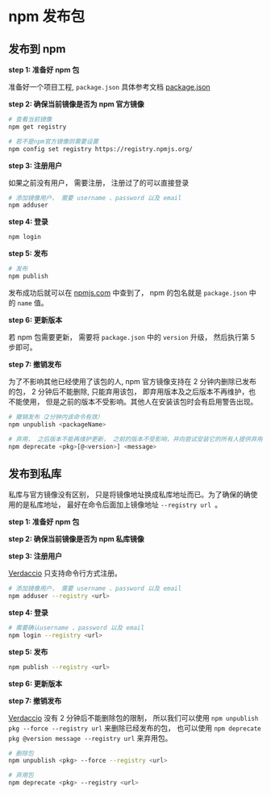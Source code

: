# npm 发布包

## 发布到 npm

**step 1: 准备好 npm 包**

准备好一个项目工程, `package.json` 具体参考文档 [package.json](http://javascript.ruanyifeng.com/nodejs/packagejson.html#toc0)

**step 2: 确保当前镜像是否为 npm 官方镜像**

```bash
# 查看当前镜像
npm get registry

# 若不是npm官方镜像则需要设置
npm config set registry https://registry.npmjs.org/
```

**step 3: 注册用户**

如果之前没有用户， 需要注册， 注册过了的可以直接登录

```bash
# 添加镜像用户， 需要 username 、password 以及 email
npm adduser
```

**step 4: 登录**

```bash
npm login
```

**step 5: 发布**

```bash
# 发布
npm publish
```

发布成功后就可以在 [npmjs.com](https://www.npmjs.com/) 中查到了， npm 的包名就是 `package.json` 中的 `name` 值。

**step 6: 更新版本**

若 npm 包需要更新， 需要将 `package.json` 中的 `version` 升级， 然后执行第 5 步即可。

**step 7: 撤销发布**

为了不影响其他已经使用了该包的人, npm 官方镜像支持在 2 分钟内删除已发布的包， 2 分钟后不能删除, 只能弃用该包， 即弃用版本及之后版本不再维护，也不能使用， 但是之前的版本不受影响。其他人在安装该包时会有启用警告出现。

```bash
# 撤销发布（2分钟内该命令有效）
npm unpublish <packageName>

# 弃用， 之后版本不能再维护更新， 之前的版本不受影响，并向尝试安装它的所有人提供弃用警告
npm deprecate <pkg>[@<version>] <message>
```

## 发布到私库

私库与官方镜像没有区别， 只是将镜像地址换成私库地址而已。为了确保的确使用的是私库地址， 最好在命令后面加上镜像地址 `--registry url `。

**step 1: 准备好 npm 包**

**step 2: 确保当前镜像是否为 npm 私库镜像**

**step 3: 注册用户**

[Verdaccio](https://verdaccio.org/zh-CN/) 只支持命令行方式注册。

```bash
# 添加镜像用户， 需要 username 、password 以及 email
npm adduser --registry <url>
```

**step 4: 登录**

```bash
# 需要确认username 、password 以及 email
npm login --registry <url>
```

**step 5: 发布**

```bash
npm publish --registry <url>
```

**step 6: 更新版本**

**step 7: 撤销发布**

[Verdaccio](https://verdaccio.org/zh-CN/) 没有 2 分钟后不能删除包的限制， 所以我们可以使用 `npm unpublish pkg --force --registry url` 来删除已经发布的包， 也可以使用 `npm deprecate pkg @version message --registry url` 来弃用包。

```bash
# 删除包
npm unpublish <pkg> --force --registry <url>

# 弃用包
npm deprecate <pkg> --registry <url>
```
